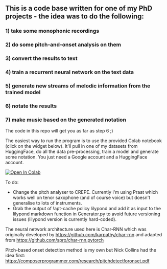 ## This is a code base written for one of my PhD projects - the idea was to do the following: 

### 1) take some monophonic recordings 
### 2) do some pitch-and-onset analysis on them
### 3) convert the results to text
### 4) train a recurrent neural network on the text data 
### 5) generate new streams of melodic information from the trained model 
### 6) notate the results
### 7) make music based on the generated notation 

The code in this repo will get you as far as step 6 ;) 

The easiest way to run the program is to use the provided Colab notebook (click on the widget below). It'll pull in one of my datasets from HuggingFace, do all the data pre-processing, train a model and generate some notation. You just need a Google account and a HuggingFace account.

[![Open In Colab](https://colab.research.google.com/assets/colab-badge.svg)](https://colab.research.google.com/github/markhanslip/PhD_Ch6_Char_RNN/blob/main/Chapter_6_Notebook_Char_RNN_v2.ipynb)

To do: 
- Change the pitch analyser to CREPE. Currently I'm using Praat which works well on tenor saxophone (and of course voice) but doesn't generalise to lots of instruments.
- Grab the output of !apt-cache policy lilypond and add it as input to the lilypond markdown function in Generator.py to avoid future versioning issues (lilypond version is currently hard-coded). 

The neural network architecture used here is Char-RNN which was originally developed by https://github.com/karpathy/char-rnn and adapted from https://github.com/spro/char-rnn.pytorch

Pitch-based onset detection method is my own but Nick Collins had the idea first: https://composerprogrammer.com/research/pitchdetectforonset.pdf
